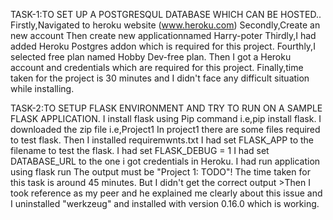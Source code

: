TASK-1:TO SET UP A POSTGRESQUL DATABASE WHICH CAN BE HOSTED..
Firstly,Navigated to heroku website (www.heroku.com)
Secondly,Create an new account
Then create new applicationnamed Harry-poter
Thirdly,I had added Heroku Postgres addon which is required for this project.
Fourthly,I selected free plan named Hobby Dev-free plan.
Then I got a Heroku account and credentials which are required for this project.
Finally,time taken for the project is 30 minutes and I didn't face any difficult situation while installing.


TASK-2:TO SETUP FLASK ENVIRONMENT AND TRY TO RUN ON A SAMPLE FLASK APPLICATION.
I install flask using Pip command i.e,pip install flask.
I downloaded the zip file i.e,Project1 In project1 there are some files required to test flask.
Then I installed requiremwnts.txt
I had set FLASK_APP to the filename to test the flask.
I had set FLASK_DEBUG = 1
I had set DATABASE_URL to the one i got credentials in Heroku.
I had run application using flask run
The output must be "Project 1: TODO"!
The time taken for this task is around 45 minutes.
But I didn't get the correct output >Then I took reference as my peer and he explained me clearly about this issue and I uninstalled "werkzeug" and installed with version 0.16.0 which is working.